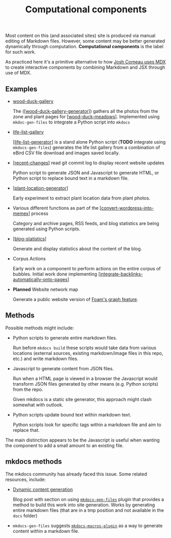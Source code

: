 ﻿---
backlinks:
- title: Timeline of changes
  url: /memex/timeline-of-changes.html
- title: Life list generator
  url: /memex/colophon/life-list-generator.html
- title: Plant location generator
  url: /memex/colophon/plant-location-generator.html
- title: Modify Markdown files
  url: /memex/colophon/modify-markdown-files.html
- title: Colophon
  url: /memex/colophon/colophon.html
- title: Blog Statistics
  url: /memex/colophon/blog-statistics.html
- title: Convert Wordpress into Memex
  url: /memex/colophon/convert-wordpress-into-memex.html
- title: Memex - Version 3
  url: /memex/colophon/version-3-memex-design.html
- title: Integrate backlinks automatically onto pages
  url: /memex/colophon/integrate-backlinks-automatically-onto-pages.html
- title: Recent changes
  url: /memex/colophon/recent-changes.html
- title: A new day
  url: /memex/share/blog/2025/a-new-day.html
- title: As We May Think
  url: /memex/sense/computing/as-we-may-think.html
- title: Markdown Manipulation
  url: /memex/sense/Web-development/foam-dev/markdown-manipulation.html
tags:
- colophon
title: Computational components
type: note
---
Most content on this (and associated sites) site is produced via manual editing of Markdown files. However, some content may be better generated dynamically through computation.  **Computational components** is the label for such work.

As practiced here it's a primitive alternative to how [Josh Comeau uses MDX](https://www.joshwcomeau.com/blog/how-i-built-my-blog-v2/#content-management-2) to create interactive components by combining Markdown and JSX through use of MDX.

## Examples

- [wood-duck-gallery](../sense/landscape-garden/wood-duck-gallery.md)
 
    The ([[wood-duck-gallery-generator]]) gathers all the photos from the zone and plant pages for [[wood-duck-meadows]]. Implemented using `mkdoc-gen-files` to integrate a Python script into `mkdocs`

- [life-list-gallery](../sense/birdwatching/life-list-gallery.md)

    [[life-list-generator]] is a stand alone Python script (**TODO** integrate using `mkdocs-gen-files`) generates the life list gallery from a combination of eBird CSV file download and images saved locally.

- [[recent-changes]] 
    read git commit log to display recent website updates

    Python script to generate JSON and Javascript to generate HTML, or Python script to replace bound text in a markdown file.

- [[plant-location-generator]]

    Early experiment to extract plant location data from plant photos.

- Various different functions as part of the [[convert-wordpress-into-memex]] process

    Category and archive pages, RSS feeds, and blog statistics are being generated using Python scripts.

- [[blog-statistics]]

    Generate and display statistics about the content of the blog.

- Corpus Actions

    Early work on a component to perform actions on the entire corpus of bubbles. Initial work done implementing [[integrate-backlinks-automatically-onto-pages]]

- **Planned** Website network map

    Generate a public website version of [Foam's graph feature](https://foambubble.github.io/foam/user/features/graph-visualization).


## Methods

Possible methods might include:

- Python scripts to generate entire markdown files.

    Run before `mkdocs build` these scripts would take data from various locations (external sources, existing markdown/image files in this repo, etc.) and write markdown files.
- Javascript to generate content from JSON files.

    Run when a HTML page is viewed in a browser the Javascript would transform JSON files generated by other means (e.g. Python scripts) from the repo.

    Given mkdocs is a static site generator, this approach might clash somewhat with outlook.

- Python scripts update bound text within markdown text.

    Python scripts look for specific tags within a markdown file and aim to replace that.

The main distinction appears to be the Javascript is useful when wanting the component to add a small amount to an existing file.

## mkdocs methods

The mkdocs community has already faced this issue. Some related resources, include:

- [Dynamic content generation](https://yodamad.hashnode.dev/some-cool-plugins-for-your-mkdocs-based-site#heading-dynamic-content-generation)

    Blog post with section on using [`mkdocs-gen-files`](https://oprypin.github.io/mkdocs-gen-files/index.html) plugin that provides a method to build this work into site generation. Works by generating entire markdown files (that are in a tmp position and not available in the `docs` folder)

- `mkdocs-gen-files` suggests [`mkdocs-macros-plugin`](https://mkdocs-macros-plugin.readthedocs.io/en/latest/) as a way to generate content within a markdown file.



[//begin]: # "Autogenerated link references for markdown compatibility"
[wood-duck-gallery-generator]: wood-duck-gallery-generator "Wood duck meadows gallery generator"
[wood-duck-meadows]: ../sense/landscape-garden/wood-duck-meadows "Wood duck meadows"
[life-list-generator]: life-list-generator "Life list generator"
[recent-changes]: recent-changes "Recent changes"
[plant-location-generator]: plant-location-generator "Plant location generator"
[convert-wordpress-into-memex]: convert-wordpress-into-memex "Convert Wordpress into Memex"
[blog-statistics]: blog-statistics "Blog Statistics"
[integrate-backlinks-automatically-onto-pages]: integrate-backlinks-automatically-onto-pages "Integrate backlinks automatically onto pages"
[//end]: # "Autogenerated link references"